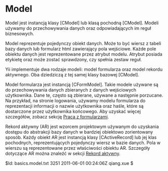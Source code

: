 Model
=====

Model jest instancją klasy [CModel] lub klasą pochodną [CModel]. Modeli używamy do 
przechowywania danych oraz odpowiadających im reguł biznesowych.

Model reprezentuje pojedynczy obiekt danych. Może to być wiersz z tabeli bazy 
danych lub formularz html zawierający pola wejściowe. Każde pole obiektu danych 
jest reprezentowane przez atrybut modelu. Atrybut posiada etykietę oraz może zostać 
sprawdzony, czy spełnia zestaw reguł. 

Yii implementuje dwa rodzaje modeli: model formularza oraz model rekordu aktywnego.
Oba dziedziczą z tej samej klasy bazowej [CModel].

Model formularza jest instancją [CFormModel]. Takie modele używane są do przechowywania 
danych zbieranych z danych wejściowych użytkownika. Dane te, często są zbierane, 
używane a następnie porzucane. Na przykład, na stronie logowania, używamy modelu 
formularza do reprezentacji informacji o nazwie użytkownika oraz haśle, które są 
dostarczone przez użytkownika końcowego. Aby uzyskać więcej szczegółów, zobacz 
sekcję [Praca z formularzami](/doc/guide/form.overview).

Rekord aktywny (AR) jest wzorcem projektowym używanym do uzyskania dostępu do abstrakcji 
bazy danych w bardziej obiektowo zorientowany sposób. Każdy obiekt AR jest instancją 
klasy [CActiveRecord] lub jej klas pochodnych, reprezentujących pojedynczy wiersz 
w bazie danych. Pola w wierszu są reprezentowane przez właściwości obiektu AR.
Szczegóły dotyczące AR można znaleźć w sekcji [Rekord aktywny](/doc/guide/database.ar).

<div class="revision">$Id: basics.model.txt 3251 2011-06-01 00:24:06Z qiang.xue $</div>